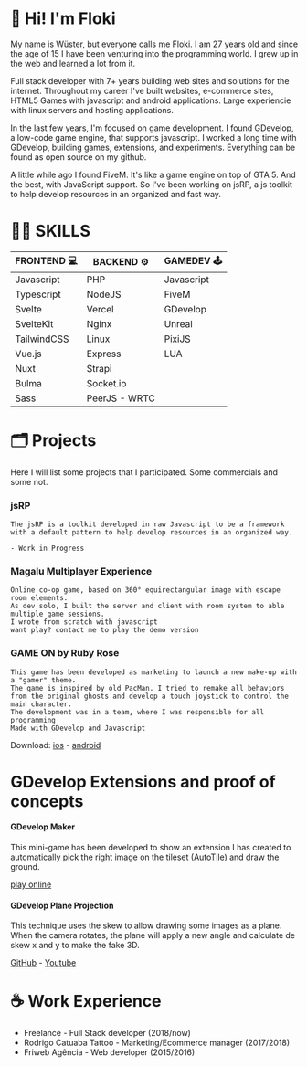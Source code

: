 # 👋 Hi! I'm Floki 

My name is Wüster, but everyone calls me Floki. I am 27 years old and since the age of 15 I have been venturing into the programming world. I grew up in the web and learned a lot from it.

Full stack developer with 7+ years building web sites and solutions for the internet. Throughout my career I've built websites, e-commerce sites, HTML5 Games with javascript and android applications. Large experiencie with linux servers and hosting applications.

In the last few years, I'm focused on game development. I found GDevelop, a low-code game engine, that supports javascript.
I worked a long time with GDevelop, building games, extensions, and experiments. Everything can be found as open source on my github.

A little while ago I found FiveM. It's like a game engine on top of GTA 5. And the best, with JavaScript support.
So I've been working on jsRP, a js toolkit to help develop resources in an organized and fast way.

# 👨‍💻 SKILLS 

| FRONTEND 💻 | BACKEND ⚙   | GAMEDEV 🕹 |
|------------|---------------|------------|
| Javascript | PHP           | Javascript |
| Typescript | NodeJS        | FiveM      |
| Svelte     | Vercel        | GDevelop   |
| SvelteKit  | Nginx         | Unreal     |
| TailwindCSS| Linux         | PixiJS     |
| Vue.js     | Express       | LUA        |
| Nuxt       | Strapi        |
| Bulma      | Socket.io     |
| Sass       | PeerJS - WRTC |
  
 # 🗂 Projects
 Here I will list some projects that I participated. Some commercials and some not.
 ### jsRP 
    The jsRP is a toolkit developed in raw Javascript to be a framework 
    with a default pattern to help develop resources in an organized way.

    - Work in Progress

 ### Magalu Multiplayer Experience
    Online co-op game, based on 360° equirectangular image with escape room elements. 
    As dev solo, I built the server and client with room system to able multiple game sessions. 
    I wrote from scratch with javascript
    want play? contact me to play the demo version
 
 ### GAME ON by Ruby Rose
    This game has been developed as marketing to launch a new make-up with a "gamer" theme.
    The game is inspired by old PacMan. I tried to remake all behaviors from the original ghosts and develop a touch joystick to control the main character.
    The development was in a team, where I was responsible for all programming
    Made with GDevelop and Javascript

 Download: [ios](https://apps.apple.com/gt/app/game-on-by-ruby-rose/id1583127165?l=en) - 
 [android](https://play.google.com/store/apps/details?id=ornilo.games.rubyrosegameon&hl=pt_BR&gl=US)
 
 # GDevelop Extensions and proof of concepts
 
 #### GDevelop Maker
 This mini-game has been developed to show an extension I has created to automatically pick the right image on the tileset ([AutoTile](https://github.com/FlokiTV/GDevelop-AutoTile)) and draw the ground.

 [play online](http://gdevelop-maker.herokuapp.com/#162,216&180,216&198,216&198,108&198,90&198,72&54,72&54,90&54,108&54,126&72,72&72,108&108,72&108,90&108,108&108,126&126,126&162,126&162,108&162,90&162,72&180,72&180,126&198,126&234,72&234,90&234,108&234,126&270,72&270,90&252,108&270,126&306,126&306,108&306,72)

 #### GDevelop Plane Projection
 This technique uses the skew to allow drawing some images as a plane. When the camera rotates, the plane will apply a new angle and calculate de skew x and y to make the fake 3D.

 [GitHub](https://github.com/FlokiTV/GDevelop-Plane-Projection) -
 [Youtube](https://www.youtube.com/watch?v=bOw7IpG33VE)

 # ☕ Work Experience
 - Freelance - Full Stack developer (2018/now)
 - Rodrigo Catuaba Tattoo - Marketing/Ecommerce manager (2017/2018)
 - Friweb Agência - Web developer (2015/2016)
